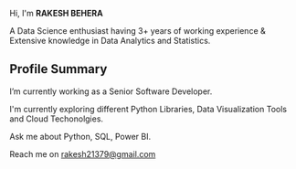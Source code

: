 Hi, I'm **RAKESH BEHERA**

A Data Science enthusiast having 3+ years of working experience & Extensive knowledge in Data Analytics and Statistics.


## Profile Summary

 I’m currently working as a Senior Software Developer.

I'm currently exploring different Python Libraries, Data Visualization Tools and Cloud Techonolgies.

Ask me about Python, SQL, Power BI.

Reach me on rakesh21379@gmail.com


